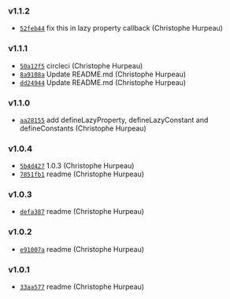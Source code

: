 ### v1.1.2

- [`52feb44`](https://github.com/christophehurpeau/object-properties/commit/52feb442a5137536efa043e3872a7ddd50a9f975) fix this in lazy property callback (Christophe Hurpeau)

### v1.1.1

- [`50a12f5`](https://github.com/christophehurpeau/object-properties/commit/50a12f5bcfa9d0b8d132c9b534b4457e2df76390) circleci (Christophe Hurpeau)
- [`8a9108a`](https://github.com/christophehurpeau/object-properties/commit/8a9108ab15349b51e8a37e103c2531dcecaeb584) Update README.md (Christophe Hurpeau)
- [`dd24944`](https://github.com/christophehurpeau/object-properties/commit/dd249442a5996ab4f8ac1da5ecaf386fa4801a79) Update README.md (Christophe Hurpeau)

### v1.1.0

- [`aa28155`](https://github.com/christophehurpeau/object-properties/commit/aa28155679c1f1d4d5a8ad2c5343860878c65559) add defineLazyProperty, defineLazyConstant and defineConstants (Christophe Hurpeau)

### v1.0.4

- [`5b4d427`](https://github.com/christophehurpeau/object-properties/commit/5b4d42796cd9bf5df60d8e5fff99b447a46af72b) 1.0.3 (Christophe Hurpeau)
- [`7851fb1`](https://github.com/christophehurpeau/object-properties/commit/7851fb197551d032d0e5416d68c9cd32fcd667c6) readme (Christophe Hurpeau)

### v1.0.3

- [`defa387`](https://github.com/christophehurpeau/object-properties/commit/defa38710540d44519898c1966a687139c7cab66) readme (Christophe Hurpeau)

### v1.0.2

- [`e91007a`](https://github.com/christophehurpeau/object-properties/commit/e91007ae1daa63997018b27bf97d1106d42fe9ad) readme (Christophe Hurpeau)

### v1.0.1

- [`33aa577`](https://github.com/christophehurpeau/object-properties/commit/33aa577f15df455f9b287ac3f2088acd5efedfe0) readme (Christophe Hurpeau)
